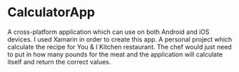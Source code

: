 # CalculatorApp
A cross-platform application which can use on both Android and iOS devices. I used Xamarin in order to create this app.
A personal project which calculate the recipe for You & I Kitchen restaurant. The chef would just need to put in how many pounds for the meat and the application will calculate itself and return the correct values.
